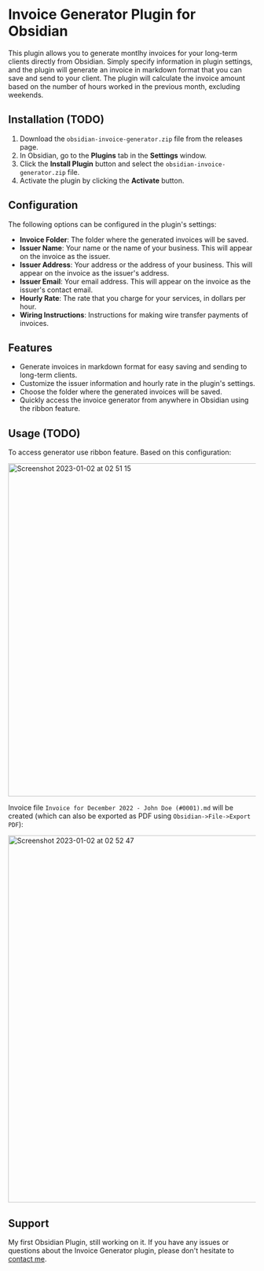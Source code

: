 # Invoice Generator Plugin for Obsidian

This plugin allows you to generate montlhy invoices for your long-term clients directly from Obsidian. Simply specify
information in plugin settings, and the plugin will generate an invoice in markdown format that you can save and send to
your client. The plugin will calculate the invoice amount based on the number of hours worked in the previous month,
excluding weekends.

## Installation (TODO)

1. Download the `obsidian-invoice-generator.zip` file from the releases page.
2. In Obsidian, go to the **Plugins** tab in the **Settings** window.
3. Click the **Install Plugin** button and select the `obsidian-invoice-generator.zip` file.
4. Activate the plugin by clicking the **Activate** button.

## Configuration

The following options can be configured in the plugin's settings:

- **Invoice Folder**: The folder where the generated invoices will be saved.
- **Issuer Name**: Your name or the name of your business. This will appear on the invoice as the issuer.
- **Issuer Address**: Your address or the address of your business. This will appear on the invoice as the issuer's
  address.
- **Issuer Email**: Your email address. This will appear on the invoice as the issuer's contact email.
- **Hourly Rate**: The rate that you charge for your services, in dollars per hour.
- **Wiring Instructions**: Instructions for making wire transfer payments of invoices.

## Features

- Generate invoices in markdown format for easy saving and sending to long-term clients.
- Customize the issuer information and hourly rate in the plugin's settings.
- Choose the folder where the generated invoices will be saved.
- Quickly access the invoice generator from anywhere in Obsidian using the ribbon feature.

## Usage (TODO)

To access generator use ribbon feature. Based on this configuration:

<img width="677" alt="Screenshot 2023-01-02 at 02 51 15" src="https://user-images.githubusercontent.com/362024/210190520-28258f65-70a7-4341-92f1-3c892fadd47f.png">

Invoice file `Invoice for December 2022 - John Doe (#0001).md` will be created (which can also be exported as PDF
using `Obsidian->File->Export PDF`):

<img width="746" alt="Screenshot 2023-01-02 at 02 52 47" src="https://user-images.githubusercontent.com/362024/210190528-6a554f12-981d-428a-8a79-baaf4185d5f5.png">

## Support

My first Obsidian Plugin, still working on it. If you have any issues or questions about the Invoice Generator plugin,
please don't hesitate to [contact me](mailto:liudas.survila@gmail.com).
